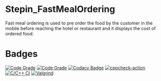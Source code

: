 # Stepin_FastMealOrdering
Fast meal ordering is used to pre order the food by the customer in the mobile before reaching the hotel or restaurant and it displays the cost of ordered food.

# Badges
[![Code Grade](https://www.code-inspector.com/project/27914/score/svg)](https://www.code-inspector.com)
[![Code Grade](https://www.code-inspector.com/project/27914/status/svg)](https://www.code-inspector.com)
[![Codacy Badge](https://app.codacy.com/project/badge/Grade/b4e431aea3bc4e218b309ca4f9796f0f)](https://www.codacy.com/gh/jnanesh9490/Stepin_FastMealOrdering/dashboard?utm_source=github.com&amp;utm_medium=referral&amp;utm_content=jnanesh9490/Stepin_FastMealOrdering&amp;utm_campaign=Badge_Grade)
[![cppcheck-action](https://github.com/jnanesh9490/Stepin_FastMealOrdering/actions/workflows/cppcheck.yml/badge.svg)](https://github.com/jnanesh9490/Stepin_FastMealOrdering/actions/workflows/cppcheck.yml)
[![C/C++ CI](https://github.com/jnanesh9490/Stepin_FastMealOrdering/actions/workflows/build.yml/badge.svg)](https://github.com/jnanesh9490/Stepin_FastMealOrdering/actions/workflows/build.yml)
[![Valgrind](https://github.com/jnanesh9490/Stepin_FastMealOrdering/actions/workflows/Valgrind.yml/badge.svg)](https://github.com/jnanesh9490/Stepin_FastMealOrdering/actions/workflows/Valgrind.yml)

